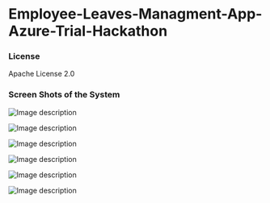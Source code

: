 # Employee-Leaves-Managment-App-Azure-Trial-Hackathon



<h3>License</h3>

Apache License 2.0

<h3>Screen Shots of the System</h3>


![Image description](https://dev-to-uploads.s3.amazonaws.com/uploads/articles/0qp6hzqvwg0l03suf078.PNG)

![Image description](https://dev-to-uploads.s3.amazonaws.com/uploads/articles/hib658mrf67viixnc38t.PNG)


![Image description](https://dev-to-uploads.s3.amazonaws.com/uploads/articles/fu1cuyvqt40vu144rq3a.PNG)


![Image description](https://dev-to-uploads.s3.amazonaws.com/uploads/articles/un18duj4ceb4f42hbs20.PNG)

![Image description](https://dev-to-uploads.s3.amazonaws.com/uploads/articles/xnyuq17j7hhm98ew68zh.PNG)


![Image description](https://dev-to-uploads.s3.amazonaws.com/uploads/articles/g930fljdpv6c0yktvpmh.PNG)
